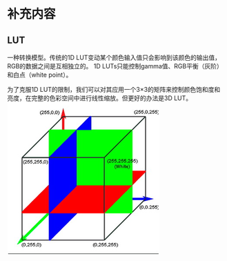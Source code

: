 # 补充内容

## LUT

一种转换模型。传统的1D LUT变动某个颜色输入值只会影响到该颜色的输出值，RGB的数据之间是互相独立的。
1D LUTs只能控制gamma值、RGB平衡（灰阶）和白点（white point）。

为了克服1D LUT的限制，我们可以对其应用一个3×3的矩阵来控制颜色饱和度和亮度，在完整的色彩空间中进行线性缩放。但更好的办法是3D LUT。
![](LUT3D.jpg)
